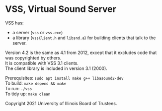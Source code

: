 # VSS, Virtual Sound Server

VSS has:
- a server (`vss` or `vss.exe`)
- a library (`vssClient.h` and `libsnd.a`) for building clients that talk to the server.

Version 4.2 is the same as 4.1 from 2012, except that it excludes code that was copyrighted by others.  
It is compatible with VSS 3.1 clients.  
The client library is included in version 3.1 (2000).

Prerequisites: `sudo apt install make g++ libasound2-dev`  
To build: `make depend && make`  
To run: `./vss`  
To tidy up: `make clean`

Copyright 2021 University of Illinois Board of Trustees.
